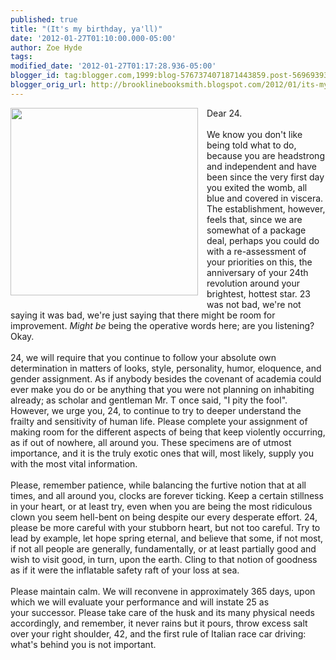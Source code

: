 ```yaml
---
published: true
title: "(It's my birthday, ya'll)"
date: '2012-01-27T01:10:00.000-05:00'
author: Zoe Hyde
tags: 
modified_date: '2012-01-27T01:17:28.936-05:00'
blogger_id: tag:blogger.com,1999:blog-5767374071871443859.post-5696939365438724790
blogger_orig_url: http://brooklinebooksmith.blogspot.com/2012/01/its-my-birthday-yall.html
---
```


<div class="separator" style="clear: both; text-align: center;"><a href="http://www.steveheimoff.com/wp-content/uploads/2009/05/kid-birthday-cake.gif" imageanchor="1" style="clear: left; float: left; margin-bottom: 1em; margin-right: 1em;"><img border="0" height="300" src="http://www.steveheimoff.com/wp-content/uploads/2009/05/kid-birthday-cake.gif" width="300" /></a></div>Dear 24.<br /><br />We know you don't like being told what to do, because you are headstrong and independent and have been since the very first day you exited the womb, all blue and covered in viscera. The establishment, however, feels that, since we are somewhat of a package deal, perhaps you could do with a re-assessment&nbsp;of your priorities on this, the anniversary of your 24th revolution around your brightest, hottest star. 23 was not bad, we're not saying it was bad, we're just saying that there might be room for improvement. <i>Might be </i>being the operative words here; are you listening? Okay.<br /><br />24, we will require that you continue to follow your absolute own determination in matters of looks, style, personality, humor, eloquence, and gender assignment. As if anybody besides the covenant of academia could ever make you do or be anything that you were not planning on inhabiting already; as scholar and gentleman Mr. T once said, "I pity the fool". However, we urge you, 24, to continue to try to deeper understand the frailty and sensitivity of human life. Please complete your assignment of making room for the different aspects of being that keep violently occurring, as if out of nowhere, all around you. These specimens are of utmost importance, and it is the truly exotic ones that will, most likely, supply you with the most vital information.<br /><br />Please, remember patience, while balancing the furtive notion that at all times, and all around you, clocks are forever ticking. Keep a certain stillness in your heart, or at least try, even when you are being the most ridiculous clown you seem hell-bent on being despite our every desperate effort. 24, please be more careful with your stubborn heart, but not too careful. Try to lead by example, let hope spring eternal, and believe that some, if not most, if not all people are generally,&nbsp;fundamentally, or at least partially good and wish to visit good, in turn, upon the earth. Cling to that notion of goodness as if it were the inflatable safety raft of your loss at sea.<br /><br />Please maintain calm. We will reconvene in approximately 365 days, upon which we will evaluate your performance and will instate 25 as your&nbsp;successor. Please take care of the husk and its many physical needs accordingly, and remember, it never rains but it pours, throw excess salt over your right shoulder, 42, and the first rule of Italian race car driving: what's behind you is not important.